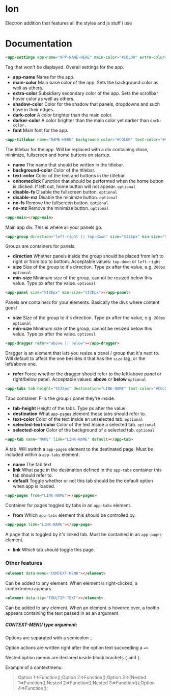 # Ion
Electron addition that features all the styles and js stuff i use

# Documentation
```html
<app-settings app-name="APP-NAME-HERE" main-color="#COLOR" extra-color="#COLOR" shadow-color="rgba(COLOR)" dark-color="#COLOR" darker-color="#COLOR"></app-settings>
```
Tag that won't be displayed. Overall settings for the app.

+ **app-name** Name for the app.
+ **main-color** Main base color of the app. Sets the background color as well as others.
+ **extra-color** Subsidiary secondary color of the app. Sets the scrollbar hover color as well as others.
+ **shadow-color** Color for the shadow that panels, dropdowns and such have in their edges.
+ **dark-color** A color brighter than the main color.
+ **darker-color** A color brighter than the main color yet darker than `dark-color.`
+ **font** Main font for the app.

```html
<app-titlebar name="NAME-HERE" background-color="#COLOR" text-color="#COLOR" onhomeclick="FUNCTION()"></app-titlebar>
```

The titlebar for the app. Will be replaced with a div containing close, minimize, fullscreen and home buttons on startup.

+ **name** The name that should be written in the titlebar.
+ **background-color** Color of the titlebar.
+ **text-color** Color of the text and buttons in the titlebar.
+ **onhomeclick** Function that should be performed when the home button is clicked. If left out, home button will not appear. `optional`
+ **disable-fs** Disable the fullscreen button. `optional`
+ **disable-mz** Disable the minimize button. `optional`
+ **no-fs** Remove the fullscreen button. `optional`
+ **no-mz** Remove the minimize button. `optional`

```html
<app-main></app-main>
```

Main app div. This is where all your panels go.

```html
<app-group direction="left-right || top-down" size="SIZEpx" min-size="SIZEpx"></app-group>
```

Groups are containers for panels.

+ **direction** Whether panels inside the group should be placed from left to right or from top to bottom. Acceptable values: `top-down` or `left-right`
+ **size** Size of the group to it's direction. Type px after the value, e.g. `200px` `optional`
+ **min-size** Minimum size of the group, cannot be resized below this value. Type px after the value. `optional`

```html
<app-panel size="SIZEpx" min-size="SIZEpx"></app-panel>
```

Panels are containers for your elements. Basically the divs where content goes!

+ **size** Size of the group to it's direction. Type px after the value, e.g. `200px` `optional`
+ **min-size** Minimum size of the group, cannot be resized below this value. Type px after the value. `optional`

```html
<app-dragger refer="above || below"></app-dragger>
```

Dragger is an element that lets you resize a panel / group that it's next to. Will default to affect the one besides it that has the `size` tag, or the left/above one.

+ **refer** Force whether the dragger should refer to the left/above panel or right/below panel. Acceptable values: **above** or **below** `optional`

```html
<app-tabs tab-height="SIZEpx" destination="LINK-NAME" text-color="#COLOR" selected-text-color="#COLOR" selected-color="#COLOR"></app-tabs>
```

Tabs container. Fills the group / panel they're inside. 
+ **tab-height** Height of the tabs. Type px after the value.
+ **destination** What `app-pages` element these tabs should refer to.
+ **text-color** Color of the text inside an unselected tab. `optional`
+ **selected-text-color** Color of the text inside a selected tab. `optional`
+ **selected-color** Color of the background of a selected tab. `optional`


```html
<app-tab name="NAME" link="LINK-NAME" default></app-tab>
```

A tab. Will switch a `app-pages` element to the destinated page. Must be included within a `app-tabs` element.
+ **name** The tab text.
+ **link** What page in the destination defined in the `app-tabs` container this tab should refer to.
+ **default** Toggle whether or not this tab should be the default option when app is loaded.

```html
<app-pages from="LINK-NAME"></app-pages>
```

Container for pages toggled by tabs in an `app-tabs` element.
+ **from** Which `app-tabs` element this should be controlled by.

```html
<app-page link="LINK-NAME"></app-page>
```

A page that is toggled by it's linked tab. Must be contained in an `app-pages` element.
+ **link** Which tab should toggle this page.

### Other features
```html
<element data-menu="CONTEXT-MENU"></element>
```
Can be added to any element. When element is right-clicked, a contextmenu appears.

```html
<element data-tip="TOOLTIP-TEXT"></element>
```
Can be added to any element. When an element is hovered over, a tooltip appears containing the text passed in as an argument.


##### CONTEXT-MENU type argument:

Options are separated with a semicolon `;`.

Option actions are written right after the option text succeeding a `=>`.

Nested option menus are declared inside block brackets `{` and `}`.

Example of a contextmenu:

> Option 1=>Function();Option 2=>Function();Option 3=>{Nested 1=>Function();Nested 2=>Function();Nested 3=>Function()};Option 4=>Function();